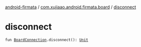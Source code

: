 [android-firmata](../index.md) / [com.xujiaao.android.firmata.board](index.md) / [disconnect](./disconnect.md)

# disconnect

`fun `[`BoardConnection`](-board-connection/index.md)`.disconnect(): `[`Unit`](https://kotlinlang.org/api/latest/jvm/stdlib/kotlin/-unit/index.html)